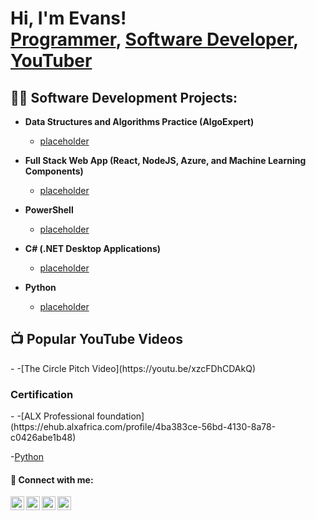 <h1>Hi, I'm Evans! <br/><a href="https://github.com/omia005">Programmer</a>, <a href="https://www.linkedin.com/in/evans-m-a72aa02b3/">Software Developer</a>, <a href="https://www.youtube.com/channel/UCFdynl7Yq1lhDLDIuXGdA0A">YouTuber</a></h1>

<h2>👨‍💻 Software Development Projects:</h2>

- <b>Data Structures and Algorithms Practice (AlgoExpert)</b>
  - [placeholder](https://github.com/omia005/)
  
- <b>Full Stack Web App (React, NodeJS, Azure, and Machine Learning Components)</b>
  - [placeholder](https://github.com/omia005)
  
- <b>PowerShell</b>
  - [placeholder](https://github.com/omia005)
  
- <b>C# (.NET Desktop Applications)</b>
  - [placeholder](https://github.com/omia005)
   
- <b>Python</b>
  - [placeholder](https://github.com/omia005)


<h2>📺 Popular YouTube Videos</h2>-
  -[The Circle Pitch Video](https://youtu.be/xzcFDhCDAkQ)

<h3> Certification </h3>-
  -[ALX Professional foundation](https://ehub.alxafrica.com/profile/4ba383ce-56bd-4130-8a78-c0426abe1b48)

  -[Python](https://www.kaggle.com/evansomia)


<h4> 🤳 Connect with me:</h4>

[<img align="left" alt="Evans | YouTube" width="22px" src="https://cdn.jsdelivr.net/npm/simple-icons@v3/icons/youtube.svg" />][youtube]
[<img align="left" alt="Evans | LinkedIn" width="22px" src="https://cdn.jsdelivr.net/npm/simple-icons@v3/icons/linkedin.svg" />][linkedin]
[<img align="left" alt="Evans | Instagram" width="22px" src="https://cdn.jsdelivr.net/npm/simple-icons@v3/icons/instagram.svg" />][instagram]
[<img align="left" alt="Evans | Gmail" width="22px" src="https://cdn.jsdelivr.net/npm/simple-icons@v3/icons/gmail.svg" />][gmail]

[youtube]: https://www.youtube.com/channel/UCFdynl7Yq1lhDLDIuXGdA0A
[instagram]: https://www.instagram.com/omia443/
[linkedin]: https://www.linkedin.com/in/evans-m-a72aa02b3/
[Gmail]: mailto:evansomia005@gmail.com

<!--
**joshmadakor1/joshmadakor1** is a ✨ _special_ ✨ repository because its `README.md` (this file) appears on your GitHub profile.

Here are some ideas to get you started:

- 🔭 I’m currently working on ...
- 🌱 I’m currently learning ...
- 👯 I’m looking to collaborate on ...
- 🤔 I’m looking for help with ...
- 💬 Ask me about ...
- 📫 How to reach me: ...
- 😄 Pronouns: ...
- ⚡ Fun fact: ...
-->
